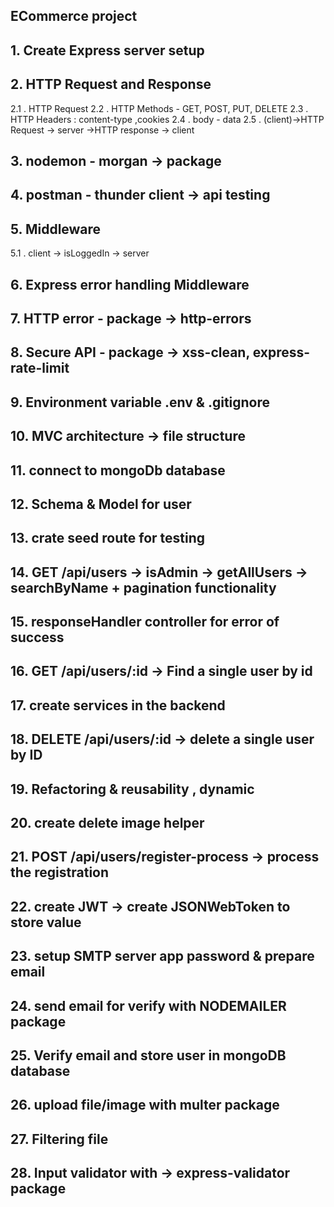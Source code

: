 ## ECommerce project

## 1. Create Express server setup

## 2. HTTP Request and Response

2.1 . HTTP Request
2.2 . HTTP Methods - GET, POST, PUT, DELETE
2.3 . HTTP Headers : content-type ,cookies
2.4 . body - data
2.5 . (client)->HTTP Request -> server ->HTTP response -> client

## 3. nodemon - morgan -> package

## 4. postman - thunder client -> api testing

## 5. Middleware

5.1 . client -> isLoggedIn -> server

## 6. Express error handling Middleware

## 7. HTTP error - package -> http-errors

## 8. Secure API - package -> xss-clean, express-rate-limit

## 9. Environment variable .env & .gitignore

## 10. MVC architecture -> file structure

## 11. connect to mongoDb database

## 12. Schema & Model for user

## 13. crate seed route for testing

## 14. GET /api/users -> isAdmin -> getAllUsers -> searchByName + pagination functionality

## 15. responseHandler controller for error of success

## 16. GET /api/users/:id -> Find a single user by id

## 17. create services in the backend

## 18. DELETE /api/users/:id -> delete a single user by ID

## 19. Refactoring & reusability , dynamic

## 20. create delete image helper

## 21. POST /api/users/register-process -> process the registration

## 22. create JWT -> create JSONWebToken to store value

## 23. setup SMTP server app password & prepare email

## 24. send email for verify with NODEMAILER package

## 25. Verify email and store user in mongoDB database

## 26. upload file/image with multer package

## 27. Filtering file

## 28. Input validator with -> express-validator package
